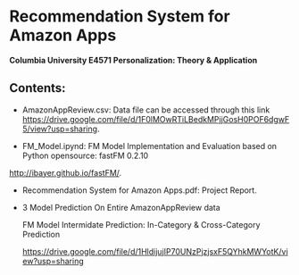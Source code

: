 
# Recommendation System for Amazon Apps

__Columbia University E4571 Personalization: Theory & Application__

## Contents:

+ AmazonAppReview.csv: Data file can be accessed through this link https://drive.google.com/file/d/1F0lMOwRTiLBedkMPjjGosH0POF6dgwF5/view?usp=sharing.

+ FM_Model.ipynd: FM Model Implementation and Evaluation based on Python opensource: fastFM 0.2.10

http://ibayer.github.io/fastFM/.

+ Recommendation System for Amazon Apps.pdf: Project Report.
  
+ 3 Model Prediction On Entire AmazonAppReview data

  FM Model Intermidate Prediction: In-Category & Cross-Category Prediction
  
  https://drive.google.com/file/d/1HldijujIP70UNzPjzjsxF5QYhkMWYotK/view?usp=sharing
  
